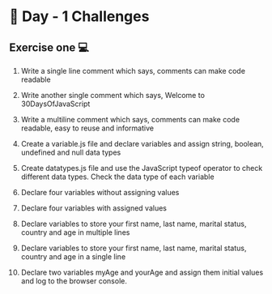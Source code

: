 # 🔖 Day - 1 Challenges

## Exercise one 💻

   1. Write a single line comment which says, comments can make code readable

   2. Write another single comment which says, Welcome to 30DaysOfJavaScript

   3. Write a multiline comment which says, comments can make code readable, easy to reuse and informative

   4. Create a variable.js file and declare variables and assign string, boolean, undefined and null data types

   5. Create datatypes.js file and use the JavaScript typeof operator to check different data types. Check the data type of each variable

   6. Declare four variables without assigning values

   7. Declare four variables with assigned values

   8. Declare variables to store your first name, last name, marital status, country and age in multiple lines

   9. Declare variables to store your first name, last name, marital status, country and age in a single line

   10. Declare two variables myAge and yourAge and assign them initial values and log to the browser console.
